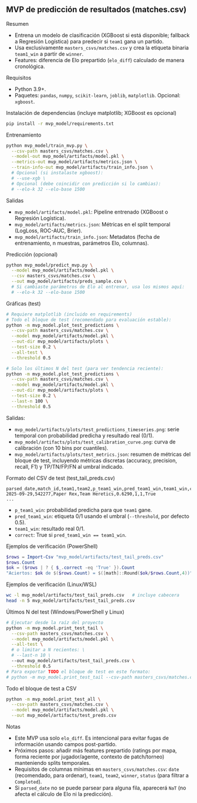 ## MVP de predicción de resultados (matches.csv)

Resumen
- Entrena un modelo de clasificación (XGBoost si está disponible; fallback a Regresión Logística) para predecir si `team1` gana un partido.
- Usa exclusivamente `masters_csvs/matches.csv` y crea la etiqueta binaria `team1_win` a partir de `winner`.
- Features: diferencia de Elo prepartido (`elo_diff`) calculado de manera cronológica.

Requisitos
- Python 3.9+.
- Paquetes: `pandas`, `numpy`, `scikit-learn`, `joblib`, `matplotlib`. Opcional: `xgboost`.

Instalación de dependencias (incluye matplotlib; XGBoost es opcional)
```bash
pip install -r mvp_model/requirements.txt
```

Entrenamiento
```bash
python mvp_model/train_mvp.py \
  --csv-path masters_csvs/matches.csv \
  --model-out mvp_model/artifacts/model.pkl \
  --metrics-out mvp_model/artifacts/metrics.json \
  --train-info-out mvp_model/artifacts/train_info.json \
  # Opcional (si instalaste xgboost):
  # --use-xgb \
  # Opcional (debe coincidir con predicción si lo cambias):
  # --elo-k 32 --elo-base 1500
```

Salidas
- `mvp_model/artifacts/model.pkl`: Pipeline entrenado (XGBoost o Regresión Logística).
- `mvp_model/artifacts/metrics.json`: Métricas en el split temporal (LogLoss, ROC-AUC, Brier).
- `mvp_model/artifacts/train_info.json`: Metadatos (fecha de entrenamiento, n muestras, parámetros Elo, columnas).

Predicción (opcional)
```bash
python mvp_model/predict_mvp.py \
  --model mvp_model/artifacts/model.pkl \
  --csv masters_csvs/matches.csv \
  --out mvp_model/artifacts/preds_sample.csv \
  # Si cambiaste parámetros de Elo al entrenar, usa los mismos aquí:
  # --elo-k 32 --elo-base 1500
```

Gráficas (test)
```bash
# Requiere matplotlib (incluido en requirements)
# Todo el bloque de test (recomendado para evaluación estable):
python -m mvp_model.plot_test_predictions \
  --csv-path masters_csvs/matches.csv \
  --model mvp_model/artifacts/model.pkl \
  --out-dir mvp_model/artifacts/plots \
  --test-size 0.2 \
  --all-test \
  --threshold 0.5

# Solo los últimos N del test (para ver tendencia reciente):
python -m mvp_model.plot_test_predictions \
  --csv-path masters_csvs/matches.csv \
  --model mvp_model/artifacts/model.pkl \
  --out-dir mvp_model/artifacts/plots \
  --test-size 0.2 \
  --last-n 100 \
  --threshold 0.5
```
Salidas:
- `mvp_model/artifacts/plots/test_predictions_timeseries.png`: serie temporal con probabilidad predicha y resultado real (0/1).
- `mvp_model/artifacts/plots/test_calibration_curve.png`: curva de calibración (con 10 bins por cuantiles).
- `mvp_model/artifacts/plots/test_metrics.json`: resumen de métricas del bloque de test, incluyendo métricas discretas (accuracy, precision, recall, F1) y TP/TN/FP/FN al umbral indicado.

Formato del CSV de test (test_tail_preds.csv)
```text
parsed_date,match_id,team1,team2,p_team1_win,pred_team1_win,team1_win,correct
2025-09-29,542277,Paper Rex,Team Heretics,0.6290,1,1,True
...
```
- `p_team1_win`: probabilidad predicha para que `team1` gane.
- `pred_team1_win`: etiqueta 0/1 usando el umbral (`--threshold`, por defecto 0.5).
- `team1_win`: resultado real 0/1.
- `correct`: True si `pred_team1_win == team1_win`.

Ejemplos de verificación (PowerShell)
```powershell
$rows = Import-Csv "mvp_model/artifacts/test_tail_preds.csv"
$rows.Count
$ok = ($rows | ? { $_.correct -eq 'True' }).Count
"Aciertos: $ok de $($rows.Count) = $([math]::Round($ok/$rows.Count,4))"
```

Ejemplos de verificación (Linux/WSL)
```bash
wc -l mvp_model/artifacts/test_tail_preds.csv   # incluye cabecera
head -n 5 mvp_model/artifacts/test_tail_preds.csv
```

Últimos N del test (Windows/PowerShell y Linux)
```bash
# Ejecutar desde la raíz del proyecto
python -m mvp_model.print_test_tail \
  --csv-path masters_csvs/matches.csv \
  --model mvp_model/artifacts/model.pkl \
  --all-test \
  # o limitar a N recientes: \
  # --last-n 10 \
  --out mvp_model/artifacts/test_tail_preds.csv \
  --threshold 0.5
# Para exportar TODO el bloque de test en este formato:
# python -m mvp_model.print_test_tail --csv-path masters_csvs/matches.csv --model mvp_model/artifacts/model.pkl --all-test --out mvp_model/artifacts/test_tail_preds.csv --threshold 0.5
```

Todo el bloque de test a CSV
```bash
python -m mvp_model.print_test_all \
  --csv-path masters_csvs/matches.csv \
  --model mvp_model/artifacts/model.pkl \
  --out mvp_model/artifacts/test_preds.csv
```

Notas
- Este MVP usa solo `elo_diff`. Es intencional para evitar fugas de información usando campos post-partido.
- Próximos pasos: añadir más features prepartido (ratings por mapa, forma reciente por jugador/agente, contexto de patch/torneo) manteniendo splits temporales.
- Requisitos de columnas mínimas en `masters_csvs/matches.csv`: `date` (recomendado, para ordenar), `team1`, `team2`, `winner`, `status` (para filtrar a `Completed`).
 - Si `parsed_date` no se puede parsear para alguna fila, aparecerá `NaT` (no afecta el cálculo de Elo ni la predicción).
